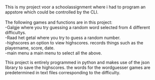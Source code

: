 This is my project voor a schoolassignment where i had to program an appstore which could be controlled by the CLI.<br><br>
The following games and functions are in this project:<br>
    -Galgje               where you try guessing a random word selected from 4 different difficultys.<br>
    -Raad het getal       where you try to guess a random number.<br>
    -highscores           an option to view highscores. records things such as the playername, score, date.<br>
    -main menu            a main menu to select all the above.<br>

This project is entirely programmed in python and makes use of the json library to save the highscores. 
the words for the wordguesser games are predetermined in text files corresponding to the difficulty.

